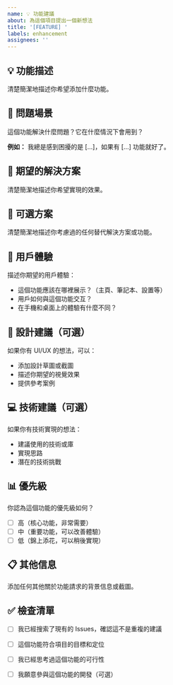 ```yaml
---
name: 💡 功能建議
about: 為這個項目提出一個新想法
title: '[FEATURE] '
labels: enhancement
assignees: ''
---
```


## 💡 功能描述

清楚簡潔地描述你希望添加什麼功能。

## 🎯 問題場景

這個功能解決什麼問題？它在什麼情況下會用到？

**例如：** 我總是感到困擾的是 [...]，如果有 [...] 功能就好了。

## 🚀 期望的解決方案

清楚簡潔地描述你希望實現的效果。

## 🔄 可選方案

清楚簡潔地描述你考慮過的任何替代解決方案或功能。

## 📱 用戶體驗

描述你期望的用戶體驗：

-   這個功能應該在哪裡展示？（主頁、筆記本、設置等）
-   用戶如何與這個功能交互？
-   在手機和桌面上的體驗有什麼不同？

## 🎨 設計建議（可選）

如果你有 UI/UX 的想法，可以：

-   添加設計草圖或截圖
-   描述你期望的視覺效果
-   提供參考案例

## 💻 技術建議（可選）

如果你有技術實現的想法：

-   建議使用的技術或庫
-   實現思路
-   潛在的技術挑戰

## 📊 優先級

你認為這個功能的優先級如何？

-   [ ] 高（核心功能，非常需要）
-   [ ] 中（重要功能，可以改善體驗）
-   [ ] 低（錦上添花，可以稍後實現）

## 📋 其他信息

添加任何其他關於功能請求的背景信息或截圖。

## ✅ 檢查清單

-   [ ] 我已經搜索了現有的 Issues，確認這不是重複的建議
-   [ ] 這個功能符合項目的目標和定位
-   [ ] 我已經思考過這個功能的可行性
-   [ ] 我願意參與這個功能的開發（可選）

